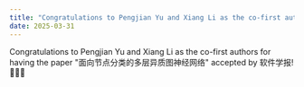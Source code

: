 ```yaml
---
title: "Congratulations to Pengjian Yu and Xiang Li as the co-first authors for having the paper \"面向节点分类的多层异质图神经网络\" accepted by 软件学报!"
date: 2025-03-31
---
```



<!--more-->

Congratulations to Pengjian Yu and Xiang Li as the co-first authors for having the paper "面向节点分类的多层异质图神经网络" accepted by 软件学报! 🎉🎉🎉